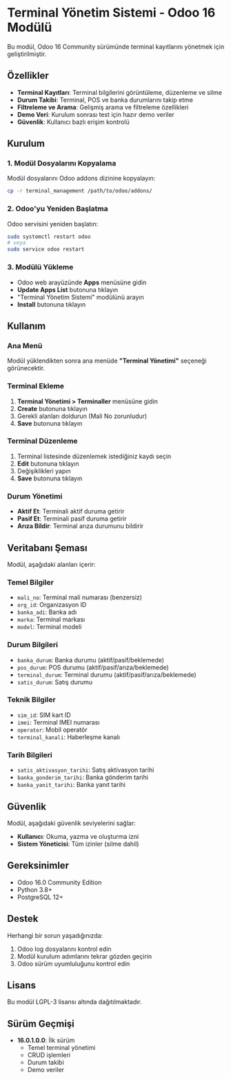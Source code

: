 # Terminal Yönetim Sistemi - Odoo 16 Modülü

Bu modül, Odoo 16 Community sürümünde terminal kayıtlarını yönetmek için geliştirilmiştir.

## Özellikler

- **Terminal Kayıtları**: Terminal bilgilerini görüntüleme, düzenleme ve silme
- **Durum Takibi**: Terminal, POS ve banka durumlarını takip etme
- **Filtreleme ve Arama**: Gelişmiş arama ve filtreleme özellikleri
- **Demo Veri**: Kurulum sonrası test için hazır demo veriler
- **Güvenlik**: Kullanıcı bazlı erişim kontrolü

## Kurulum

### 1. Modül Dosyalarını Kopyalama
Modül dosyalarını Odoo addons dizinine kopyalayın:
```bash
cp -r terminal_management /path/to/odoo/addons/
```

### 2. Odoo'yu Yeniden Başlatma
Odoo servisini yeniden başlatın:
```bash
sudo systemctl restart odoo
# veya
sudo service odoo restart
```

### 3. Modülü Yükleme
- Odoo web arayüzünde **Apps** menüsüne gidin
- **Update Apps List** butonuna tıklayın
- "Terminal Yönetim Sistemi" modülünü arayın
- **Install** butonuna tıklayın

## Kullanım

### Ana Menü
Modül yüklendikten sonra ana menüde **"Terminal Yönetimi"** seçeneği görünecektir.

### Terminal Ekleme
1. **Terminal Yönetimi > Terminaller** menüsüne gidin
2. **Create** butonuna tıklayın
3. Gerekli alanları doldurun (Mali No zorunludur)
4. **Save** butonuna tıklayın

### Terminal Düzenleme
1. Terminal listesinde düzenlemek istediğiniz kaydı seçin
2. **Edit** butonuna tıklayın
3. Değişiklikleri yapın
4. **Save** butonuna tıklayın

### Durum Yönetimi
- **Aktif Et**: Terminali aktif duruma getirir
- **Pasif Et**: Terminali pasif duruma getirir
- **Arıza Bildir**: Terminal arıza durumunu bildirir

## Veritabanı Şeması

Modül, aşağıdaki alanları içerir:

### Temel Bilgiler
- `mali_no`: Terminal mali numarası (benzersiz)
- `org_id`: Organizasyon ID
- `banka_adi`: Banka adı
- `marka`: Terminal markası
- `model`: Terminal modeli

### Durum Bilgileri
- `banka_durum`: Banka durumu (aktif/pasif/beklemede)
- `pos_durum`: POS durumu (aktif/pasif/arıza/beklemede)
- `terminal_durum`: Terminal durumu (aktif/pasif/arıza/beklemede)
- `satis_durum`: Satış durumu

### Teknik Bilgiler
- `sim_id`: SIM kart ID
- `imei`: Terminal IMEI numarası
- `operator`: Mobil operatör
- `terminal_kanali`: Haberleşme kanalı

### Tarih Bilgileri
- `satis_aktivasyon_tarihi`: Satış aktivasyon tarihi
- `banka_gonderim_tarihi`: Banka gönderim tarihi
- `banka_yanit_tarihi`: Banka yanıt tarihi

## Güvenlik

Modül, aşağıdaki güvenlik seviyelerini sağlar:

- **Kullanıcı**: Okuma, yazma ve oluşturma izni
- **Sistem Yöneticisi**: Tüm izinler (silme dahil)

## Gereksinimler

- Odoo 16.0 Community Edition
- Python 3.8+
- PostgreSQL 12+

## Destek

Herhangi bir sorun yaşadığınızda:
1. Odoo log dosyalarını kontrol edin
2. Modül kurulum adımlarını tekrar gözden geçirin
3. Odoo sürüm uyumluluğunu kontrol edin

## Lisans

Bu modül LGPL-3 lisansı altında dağıtılmaktadır.

## Sürüm Geçmişi

- **16.0.1.0.0**: İlk sürüm
  - Temel terminal yönetimi
  - CRUD işlemleri
  - Durum takibi
  - Demo veriler
